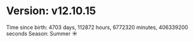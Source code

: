 # Version: v12.10.15
Time since birth: 4703 days, 112872 hours, 6772320 minutes, 406339200 seconds
Season: Summer ☀️
